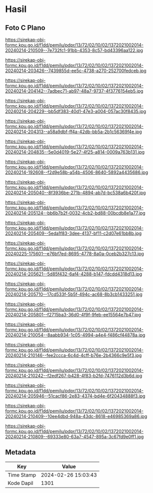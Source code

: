 # Hasil

## Foto C Plano

https://sirekap-obj-formc.kpu.go.id/f1dd/pemilu/pdpr/13/72/02/10/02/1372021002014-20240214-210509--7e732fc1-91bb-4353-8c57-bd43396aa122.jpg

https://sirekap-obj-formc.kpu.go.id/f1dd/pemilu/pdpr/13/72/02/10/02/1372021002014-20240214-203426--7439855d-ee5c-4738-a270-252700fedceb.jpg

https://sirekap-obj-formc.kpu.go.id/f1dd/pemilu/pdpr/13/72/02/10/02/1372021002014-20240214-204142--7adbec71-ab97-48a7-9737-4f3776154eb5.jpg

https://sirekap-obj-formc.kpu.go.id/f1dd/pemilu/pdpr/13/72/02/10/02/1372021002014-20240214-204229--bb5df383-40d1-47e3-a004-057ac30f8435.jpg

https://sirekap-obj-formc.kpu.go.id/f1dd/pemilu/pdpr/13/72/02/10/02/1372021002014-20240214-204313--a58a9dbf-ff4a-42db-bb5a-2b1c56369f4e.jpg

https://sirekap-obj-formc.kpu.go.id/f1dd/pemilu/pdpr/13/72/02/10/02/1372021002014-20240214-204835--5e0d4019-5e27-4f25-a814-0009a763b131.jpg

https://sirekap-obj-formc.kpu.go.id/f1dd/pemilu/pdpr/13/72/02/10/02/1372021002014-20240214-192608--f2d9e58b-a54b-4506-8640-5892a4435686.jpg

https://sirekap-obj-formc.kpu.go.id/f1dd/pemilu/pdpr/13/72/02/10/02/1372021002014-20240214-205040--8f3936be-271b-4894-ab7d-bc538a6b420f.jpg

https://sirekap-obj-formc.kpu.go.id/f1dd/pemilu/pdpr/13/72/02/10/02/1372021002014-20240214-205124--bb6b7b2f-0032-4cb2-bd88-00bcdb8e1a77.jpg

https://sirekap-obj-formc.kpu.go.id/f1dd/pemilu/pdpr/13/72/02/10/02/1372021002014-20240214-205409--5eda1f83-3dee-4137-bf11-c2d07e61bb8b.jpg

https://sirekap-obj-formc.kpu.go.id/f1dd/pemilu/pdpr/13/72/02/10/02/1372021002014-20240225-175601--e76bf7ed-8695-4778-8a0a-0ceb2b327c13.jpg

https://sirekap-obj-formc.kpu.go.id/f1dd/pemilu/pdpr/13/72/02/10/02/1372021002014-20240214-205621--5d85f432-6af4-4288-b147-fdcdd4318d13.jpg

https://sirekap-obj-formc.kpu.go.id/f1dd/pemilu/pdpr/13/72/02/10/02/1372021002014-20240214-205710--17cd533f-5b5f-494c-ac68-8b3cb1433251.jpg

https://sirekap-obj-formc.kpu.go.id/f1dd/pemilu/pdpr/13/72/02/10/02/1372021002014-20240214-205801--f2715ba3-36d0-4f9f-9feb-ee15564e7b47.jpg

https://sirekap-obj-formc.kpu.go.id/f1dd/pemilu/pdpr/13/72/02/10/02/1372021002014-20240214-210054--8aabb934-1c05-4994-a4e4-f486cf44878a.jpg

https://sirekap-obj-formc.kpu.go.id/f1dd/pemilu/pdpr/13/72/02/10/02/1372021002014-20240214-210146--fee2ccca-6c4d-4cff-b76e-2b4366c9e5f3.jpg

https://sirekap-obj-formc.kpu.go.id/f1dd/pemilu/pdpr/13/72/02/10/02/1372021002014-20240214-210242--f2edf267-b428-4f83-b2fd-7476112d3b6d.jpg

https://sirekap-obj-formc.kpu.go.id/f1dd/pemilu/pdpr/13/72/02/10/02/1372021002014-20240214-205946--51cacf86-2e83-4374-bd4e-6f20434888f3.jpg

https://sirekap-obj-formc.kpu.go.id/f1dd/pemilu/pdpr/13/72/02/10/02/1372021002014-20240214-210409--10ee4dbd-948a-43dc-8618-e46985369a86.jpg

https://sirekap-obj-formc.kpu.go.id/f1dd/pemilu/pdpr/13/72/02/10/02/1372021002014-20240214-210809--69333e80-63a7-4547-895a-3c67fd9e0ff1.jpg


## Metadata

| Key        | Value               |
| ---------- | ------------------- |
| Time Stamp | 2024-02-26 15:03:43 |
| Kode Dapil | 1301                |



